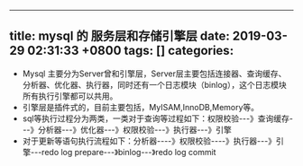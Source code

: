 
---
title: mysql 的 服务层和存储引擎层
date: 2019-03-29 02:31:33 +0800
tags: []
categories: 
---
* Mysql 主要分为Server曾和引擎层，Server层主要包括连接器、查询缓存、分析器、优化器、执行器，同时还有一个日志模块（binlog），这个日志模块所有执行引擎都可以共用。
* 引擎层是插件式的，目前主要包括，MyISAM,InnoDB,Memory等。
* sql等执行过程分为两类，一类对于查询等过程如下：权限校验---》查询缓存---》分析器---》优化器---》权限校验---》执行器---》引擎
* 对于更新等语句执行流程如下：分析器----》权限校验----》执行器---》引擎---redo log prepare---》binlog---》redo log commit

